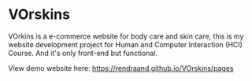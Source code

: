 # VOrskins

VOrkins is a e-commerce website for body care and skin care, this is my website development project for Human and Computer Interaction (HCI) Course. And it's only front-end but functional.

View demo website here: https://rendraand.github.io/VOrskins/pages
